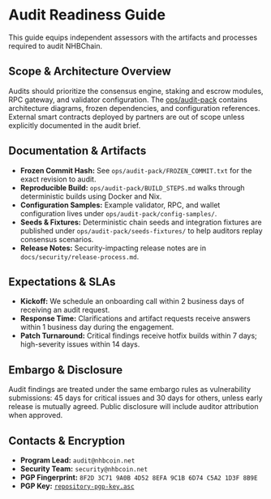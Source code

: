 # Audit Readiness Guide

This guide equips independent assessors with the artifacts and processes required to audit NHBChain.

## Scope & Architecture Overview
Audits should prioritize the consensus engine, staking and escrow modules, RPC gateway, and validator configuration. The [ops/audit-pack](../../ops/audit-pack/README.md) contains architecture diagrams, frozen dependencies, and configuration references. External smart contracts deployed by partners are out of scope unless explicitly documented in the audit brief.

## Documentation & Artifacts
- **Frozen Commit Hash:** See `ops/audit-pack/FROZEN_COMMIT.txt` for the exact revision to audit.
- **Reproducible Build:** `ops/audit-pack/BUILD_STEPS.md` walks through deterministic builds using Docker and Nix.
- **Configuration Samples:** Example validator, RPC, and wallet configuration lives under `ops/audit-pack/config-samples/`.
- **Seeds & Fixtures:** Deterministic chain seeds and integration fixtures are published under `ops/audit-pack/seeds-fixtures/` to help auditors replay consensus scenarios.
- **Release Notes:** Security-impacting release notes are in `docs/security/release-process.md`.

## Expectations & SLAs
- **Kickoff:** We schedule an onboarding call within 2 business days of receiving an audit request.
- **Response Time:** Clarifications and artifact requests receive answers within 1 business day during the engagement.
- **Patch Turnaround:** Critical findings receive hotfix builds within 7 days; high-severity issues within 14 days.

## Embargo & Disclosure
Audit findings are treated under the same embargo rules as vulnerability submissions: 45 days for critical issues and 30 days for others, unless early release is mutually agreed. Public disclosure will include auditor attribution when approved.

## Contacts & Encryption
- **Program Lead:** `audit@nhbcoin.net`
- **Security Team:** `security@nhbcoin.net`
- **PGP Fingerprint:** `8F2D 3C71 9A0B 4D52 8EFA 9C1B 6D74 C5A2 1D3F 8B9E`
- **PGP Key:** [`repository-pgp-key.asc`](./repository-pgp-key.asc)


